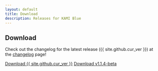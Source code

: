 ```yaml
---
layout: default
title: Download
description: Releases for KAMI Blue
---
```


## Download

Check out the changelog for the latest release ({{ site.github.cur_ver }}) at the [changelog](/changelog) page!

<a href="{{ site.github.jar_url }}" class="btnc">Download {{  site.github.cur_ver  }}</a>
<a href="{{ site.discord_url }}" class="btnc">Download v1.1.4-beta</a>
